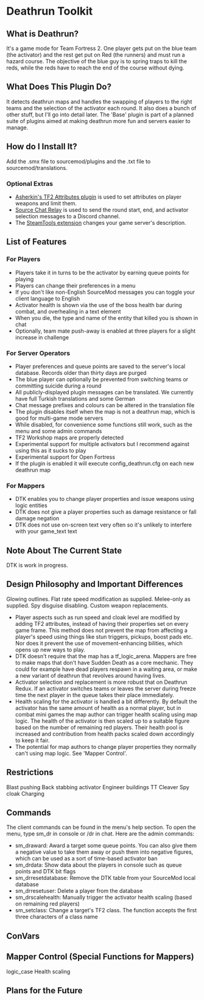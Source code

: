 # Deathrun Toolkit

## What is Deathrun?

It's a game mode for Team Fortress 2. One player gets put on the blue team (the activator) and the rest get put on Red (the runners) and must run a hazard course. The objective of the blue guy is to spring traps to kill the reds, while the reds have to reach the end of the course without dying.

## What Does This Plugin Do?

It detects deathrun maps and handles the swapping of players to the right teams and the selection of the activator each round. It also does a bunch of other stuff, but I'll go into detail later. The 'Base' plugin is part of a planned suite of plugins aimed at making deathrun more fun and servers easier to manage.

## How do I Install It?

Add the .smx file to sourcemod/plugins and the .txt file to sourcemod/translations.

### Optional Extras
- [Asherkin's TF2 Attributes plugin](https://forums.alliedmods.net/showthread.php?t=210221) is used to set attributes on player weapons and limit them.
- [Source Chat Relay](https://forums.alliedmods.net/showthread.php?p=2617899) is used to send the round start, end, and activator selection messages to a Discord channel.
- The [SteamTools extension](https://forums.alliedmods.net/showthread.php?t=236206) changes your game server's description.

## List of Features

### For Players

* Players take it in turns to be the activator by earning queue points for playing
* Players can change their preferences in a menu
* If you don't like non-English SourceMod messages you can toggle your client language to English
* Activator health is shown via the use of the boss health bar during combat, and overhealing in a text element
* When you die, the type and name of the entity that killed you is shown in chat
* Optionally, team mate push-away is enabled at three players for a slight increase in challenge

### For Server Operators

* Player preferences and queue points are saved to the server's local database. Records older than thirty days are purged
* The blue player can optionally be prevented from switching teams or committing suicide during a round
* All publicly-displayed plugin messages can be translated. We currently have full Turkish translations and some German
* Chat message prefixes and colours can be altered in the translation file
* The plugin disables itself when the map is not a deathrun map, which is good for multi-game mode servers
* While disabled, for convenience some functions still work, such as the menu and some admin commands
* TF2 Workshop maps are properly detected
* Experimental support for multiple activators but I recommend against using this as it sucks to play
* Experimental support for Open Fortress
* If the plugin is enabled it will execute config_deathrun.cfg on each new deathrun map

### For Mappers

* DTK enables you to change player properties and issue weapons using logic entities
* DTK does not give a player properties such as damage resistance or fall damage negation
* DTK does not use on-screen text very often so it's unlikely to interfere with your game_text text

## Note About The Current State

DTK is work in progress.

## Design Philosophy and Important Differences

Glowing outlines.
Flat rate speed modification as supplied.
Melee-only as supplied.
Spy disguise disabling.
Custom weapon replacements.

* Player aspects such as run speed and cloak level are modified by adding TF2 attributes, instead of having their properties set on every game frame. This method does not prevent the map from affecting a player's speed using things like stun triggers, pickups, boost pads etc. Nor does it prevent the use of movement-enhancing bilities, which opens up new ways to play.
* DTK doesn't require that the map has a tf_logic_arena. Mappers are free to make maps that don't have Sudden Death as a core mechanic. They could for example have dead players respawn in a waiting area, or make a new variant of deathrun that revolves around having lives.
* Activator selection and replacement is more robust that on Deathrun Redux. If an activator switches teams or leaves the server during freeze time the next player in the queue takes their place immediately.
* Health scaling for the activator is handled a bit differently. By default the activator has the same amount of health as a normal player, but in combat mini games the map author can trigger health scaling using map logic. The health of the activator is then scaled up to a suitable figure based on the number of remaining red players. Their health pool is increased and contribution from health packs scaled down accordingly to keep it fair. 
* The potential for map authors to change player properties they normally can't using map logic. See 'Mapper Control'.

## Restrictions
Blast pushing
Back stabbing activator
Engineer buildings
TT
Cleaver
Spy cloak
Charging

## Commands

The client commands can be found in the menu's help section. To open the menu, type sm_dr in console or /dr in chat. Here are the admin commands:

* sm_draward: Award a target some queue points. You can also give them a negative value to take them away or push them into negative figures, which can be used as a sort of time-based activator ban
* sm_drdata: Show data about the players in console such as queue points and DTK bit flags
* sm_drresetdatabase: Remove the DTK table from your SourceMod local database
* sm_drresetuser: Delete a player from the database
* sm_drscalehealth: Manually trigger the activator health scaling (based on remaining red players)
* sm_setclass: Change a target's TF2 class. The function accepts the first three characters of a class name

## ConVars



## Mapper Control (Special Functions for Mappers)

logic_case
Health scaling

## Plans for the Future

